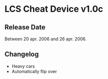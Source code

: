 # LCS Cheat Device v1.0c

## Release Date
Between 20 apr. 2006 and 26 apr. 2006.

## Changelog
 - Heavy cars
 - Automatically flip over